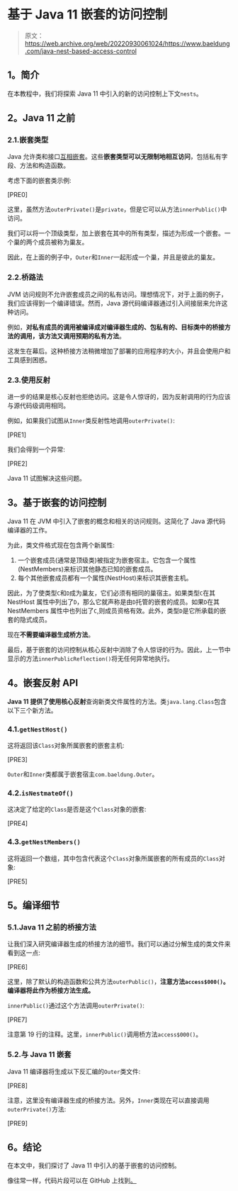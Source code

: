 # 基于 Java 11 嵌套的访问控制

> 原文：<https://web.archive.org/web/20220930061024/https://www.baeldung.com/java-nest-based-access-control>

## **1。简介**

在本教程中，我们将探索 Java 11 中引入的新的访问控制上下文`nests`。

## **2。Java 11** 之前

### 2.1.嵌套类型

Java 允许类和接口[互相嵌套](/web/20221205232039/https://www.baeldung.com/java-nested-classes)。这些**嵌套类型可以无限制地相互访问**，包括私有字段、方法和构造函数。

考虑下面的嵌套类示例:

[PRE0]

这里，虽然方法`outerPrivate()`是`private`，但是它可以从方法`innerPublic()`中访问。

我们可以将一个顶级类型，加上嵌套在其中的所有类型，描述为形成一个嵌套。一个巢的两个成员被称为巢友。

因此，在上面的例子中，`Outer`和`Inner`一起形成一个巢，并且是彼此的巢友。

### 2.2.桥路法

JVM 访问规则不允许嵌套成员之间的私有访问。理想情况下，对于上面的例子，我们应该得到一个编译错误。然而，Java 源代码编译器通过引入间接层来允许这种访问。

例如，**对私有成员的调用被编译成对编译器生成的、包私有的、目标类中的桥接方法的调用，该方法又调用预期的私有方法**。

这发生在幕后。这种桥接方法稍微增加了部署的应用程序的大小，并且会使用户和工具感到困惑。

### 2.3.使用反射

进一步的结果是核心反射也拒绝访问。这是令人惊讶的，因为反射调用的行为应该与源代码级调用相同。

例如，如果我们试图从`Inner`类反射性地调用`outerPrivate()`:

[PRE1]

我们会得到一个异常:

[PRE2]

Java 11 试图解决这些问题。

## **3。基于嵌套的访问控制**

Java 11 在 JVM 中引入了嵌套的概念和相关的访问规则。这简化了 Java 源代码编译器的工作。

为此，类文件格式现在包含两个新属性:

1.  一个嵌套成员(通常是顶级类)被指定为嵌套宿主。它包含一个属性(NestMembers)来标识其他静态已知的嵌套成员。
2.  每个其他嵌套成员都有一个属性(NestHost)来标识其嵌套主机。

因此，为了使类型`C`和`D`成为巢友，它们必须有相同的巢宿主。如果类型`C`在其 NestHost 属性中列出了`D`，那么它就声称是由`D`托管的嵌套的成员。如果`D`在其 NestMembers 属性中也列出了`C`,则成员资格有效。此外，类型`D`是它所承载的嵌套的隐式成员。

现在**不需要编译器生成桥方法**。

最后，基于嵌套的访问控制从核心反射中消除了令人惊讶的行为。因此，上一节中显示的方法`innerPublicReflection()`将无任何异常地执行。

## **4。嵌套反射 API**

**Java 11 提供了使用核心反射**查询新类文件属性的方法。类`java.lang.Class`包含以下三个新方法。

### 4.1.`getNestHost()`

这将返回该`Class`对象所属嵌套的嵌套主机:

[PRE3]

`Outer`和`Inner`类都属于嵌套宿主`com.baeldung.Outer`。

### 4.2.`isNestmateOf()`

这决定了给定的`Class`是否是这个`Class`对象的嵌套:

[PRE4]

### 4.3.`getNestMembers()`

这将返回一个数组，其中包含代表这个`Class`对象所属嵌套的所有成员的`Class`对象:

[PRE5]

## **5。编译细节**

### 5.1.Java 11 之前的桥接方法

让我们深入研究编译器生成的桥接方法的细节。我们可以通过分解生成的类文件来看到这一点:

[PRE6]

这里，除了默认的构造函数和公共方法`outerPublic()`，**注意方法`access$000()`。编译器将此作为桥接方法生成。**

`innerPublic()`通过这个方法调用`outerPrivate()`:

[PRE7]

注意第 19 行的注释。这里，`innerPublic()`调用桥方法`access$000()`。

### 5.2.与 Java 11 嵌套

Java 11 编译器将生成以下反汇编的`Outer`类文件:

[PRE8]

注意，这里没有编译器生成的桥接方法。另外，`Inner`类现在可以直接调用`outerPrivate()`方法:

[PRE9]

## **6。结论**

在本文中，我们探讨了 Java 11 中引入的基于嵌套的访问控制。

像往常一样，代码片段可以在 GitHub 上找到[。](https://web.archive.org/web/20221205232039/https://github.com/eugenp/tutorials/tree/master/core-java-modules/core-java-11)